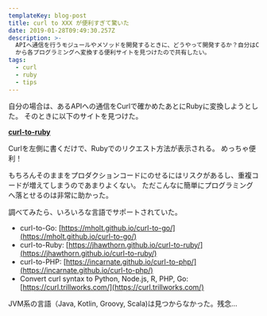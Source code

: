 ```yaml
---
templateKey: blog-post
title: curl to XXX が便利すぎて驚いた
date: 2019-01-28T09:49:30.257Z
description: >-
  APIへ通信を行うモジュールやメソッドを開発するときに、どうやって開発するか？自分はCurlを使って、まずはリクエストが正常にうまくいくかどうかを調べてから、その後にそれをプログラミングに落としていく方法を取ることが多い。そのときにCurl
  から各プログラミングへ変換する便利サイトを見つけたので共有したい。
tags:
  - curl
  - ruby
  - tips
---
```

自分の場合は、あるAPIへの通信をCurlで確かめたあとにRubyに変換しようとした。
そのときに以下のサイトを見つけた。

**[curl-to-ruby](https://jhawthorn.github.io/curl-to-ruby/)**

Curlを左側に書くだけで、Rubyでのリクエスト方法が表示される。
めっちゃ便利！

もちろんそのままをプロダクションコードにのせるにはリスクがあるし、重複コードが増えてしまうのであまりよくない。
ただこんなに簡単にプログラミングへ落とせるのは非常に助かった。

調べてみたら、いろいろな言語でサポートされていた。

* curl-to-Go: [https://mholt.github.io/curl-to-go/](https://mholt.github.io/curl-to-go/)
* curl-to-Ruby: [https://jhawthorn.github.io/curl-to-ruby/](https://jhawthorn.github.io/curl-to-ruby/)
* curl-to-PHP: [https://incarnate.github.io/curl-to-php/](https://incarnate.github.io/curl-to-php/)
* Convert curl syntax to Python, Node.js, R, PHP, Go: [https://curl.trillworks.com/](https://curl.trillworks.com/)

JVM系の言語（Java, Kotlin, Groovy, Scala)は見つからなかった。残念…

